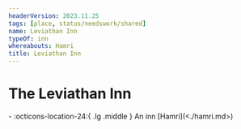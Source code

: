 ```yaml
---
headerVersion: 2023.11.25
tags: [place, status/needswork/shared]
name: Leviathan Inn
typeOf: inn
whereabouts: Hamri
title: Leviathan Inn
---
```

# The Leviathan Inn
<div class="grid cards ext-narrow-margin ext-one-column" markdown>
-    :octicons-location-24:{ .lg .middle } An inn [Hamri](<./hamri.md>)  
</div>


